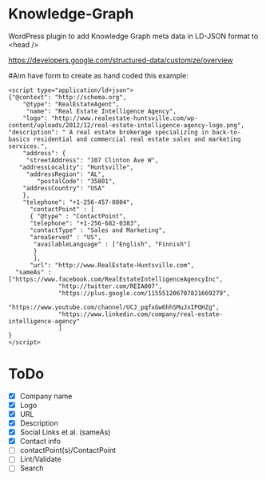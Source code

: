 # Knowledge-Graph
WordPress plugin to add Knowledge Graph meta data in LD-JSON format to &lt;head />

https://developers.google.com/structured-data/customize/overview

#Aim 
have form to create as hand coded this example:
```
<script type="application/ld+json">
{"@context": "http://schema.org",
    "@type": "RealEstateAgent",
     "name": "Real Estate Intelligence Agency",
    "logo": "http://www.realestate-huntsville.com/wp-content/uploads/2012/12/real-estate-intelligence-agency-logo.png",
"description": " A real estate brokerage specializing in back-to-basics residential and commercial real estate sales and marketing services.",
    "address": {
     "streetAddress": "107 Clinton Ave W",
   "addressLocality": "Huntsville",
     "addressRegion": "AL",
        "postalCode": "35801",
    "addressCountry": "USA"
    },
    "telephone": "+1-256-457-0804",
      "contactPoint" : [
      { "@type" : "ContactPoint",
      "telephone": "+1-256-682-0383",
      "contactType" : "Sales and Marketing",
      "areaServed" : "US",
       "availableLanguage" : ["English", "Finnish"]
       }
       ],
      "url": "http://www.RealEstate-Huntsville.com",
  "sameAs" : ["https://www.facebook.com/RealEstateIntelligenceAgencyInc",
              "http://twitter.com/REIA007",
              "https://plus.google.com/115551206707821669279",
              "https://www.youtube.com/channel/UCJ_pqfxGw6hhSMuJxIPQHZg",
              "https://www.linkedin.com/company/real-estate-intelligence-agency"
              ]
}
</script>	
```
# ToDo
- [x] Company name
- [x] Logo
- [x] URL
- [x] Description
- [x] Social Links et al. (sameAs)
- [x] Contact info
- [ ] contactPoint(s)/ContactPoint
- [ ] Lint/Validate
- [ ] Search
